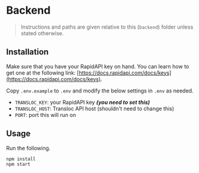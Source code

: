 # Backend

> Instructions and paths are given relative to this (`backend`) folder unless stated otherwise.

## Installation

Make sure that you have your RapidAPI key on hand. You can learn how to get one at the following link: [https://docs.rapidapi.com/docs/keys](https://docs.rapidapi.com/docs/keys).

Copy `.env.example` to `.env` and modify the below settings in `.env` as needed.
- `TRANSLOC_KEY`: your RapidAPI key ***(you need to set this)***
- `TRANSLOC_HOST`: Transloc API host (shouldn't need to change this)
- `PORT`: port this will run on

## Usage

Run the following.

```bash
npm install
npm start
```